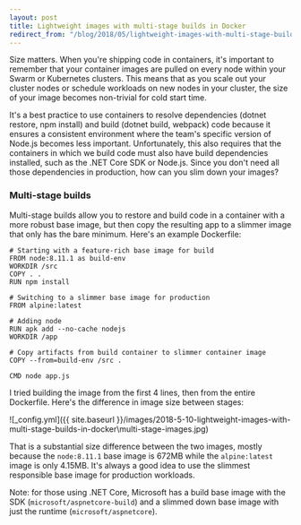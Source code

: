 ```yaml
---
layout: post
title: Lightweight images with multi-stage builds in Docker
redirect_from: "/blog/2018/05/lightweight-images-with-multi-stage-builds-in-docker/"
---
```


Size matters. When you're shipping code in containers, it's important to remember that your container images are pulled on every node within your Swarm or Kubernetes clusters. This means that as you scale out your cluster nodes or schedule workloads on new nodes in your cluster, the size of your image becomes non-trivial for cold start time.

It's a best practice to use containers to resolve dependencies (dotnet restore, npm install) and build (dotnet build, webpack) code because it ensures a consistent environment where the team's specific version of Node.js becomes less important. Unfortunately, this also requires that the containers in which we build code must also have build dependencies installed, such as the .NET Core SDK or Node.js. Since you don't need all those dependencies in production, how can you slim down your images?

### Multi-stage builds
Multi-stage builds allow you to restore and build code in a container with a more robust base image, but then copy the resulting app to a slimmer image that only has the bare minimum. Here's an example Dockerfile:

```
# Starting with a feature-rich base image for build
FROM node:8.11.1 as build-env
WORKDIR /src
COPY . .
RUN npm install

# Switching to a slimmer base image for production
FROM alpine:latest

# Adding node
RUN apk add --no-cache nodejs
WORKDIR /app

# Copy artifacts from build container to slimmer container image
COPY --from=build-env /src .

CMD node app.js
```

I tried building the image from the first 4 lines, then from the entire Dockerfile. Here's the difference in image size between stages:

![_config.yml]({{ site.baseurl }}/images/2018-5-10-lightweight-images-with-multi-stage-builds-in-docker\multi-stage-images.jpg)

That is a substantial size difference between the two images, mostly because the `node:8.11.1` base image is 672MB while the `alpine:latest` image is only 4.15MB. It's always a good idea to use the slimmest responsible base image for production workloads.

Note: for those using .NET Core, Microsoft has a build base image with the SDK (`microsoft/aspnetcore-build`) and a slimmed down base image with just the runtime (`microsoft/aspnetcore`).